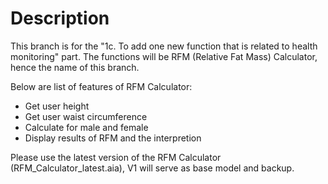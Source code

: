 Description
====== 
This branch is for the "1c. To add one new function that is related to health monitoring" part.
The functions will be RFM (Relative Fat Mass) Calculator, hence the  name of this branch.

Below are list of features of RFM Calculator:
- Get user height
- Get user waist circumference
- Calculate for male and female
- Display results of RFM and the interpretion

Please use the latest version of the RFM Calculator (RFM_Calculator_latest.aia), V1 will serve as base model and backup.
